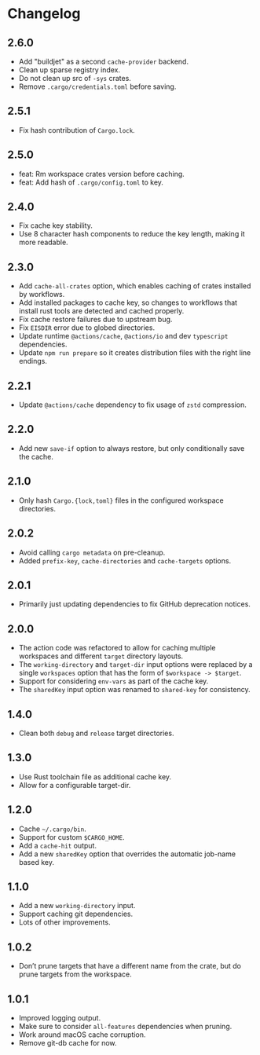 # Changelog

## 2.6.0

- Add "buildjet" as a second `cache-provider` backend.
- Clean up sparse registry index.
- Do not clean up src of `-sys` crates.
- Remove `.cargo/credentials.toml` before saving.

## 2.5.1

- Fix hash contribution of `Cargo.lock`.

## 2.5.0

- feat: Rm workspace crates version before caching.
- feat: Add hash of `.cargo/config.toml` to key.

## 2.4.0

- Fix cache key stability.
- Use 8 character hash components to reduce the key length, making it more readable.

## 2.3.0

- Add `cache-all-crates` option, which enables caching of crates installed by workflows.
- Add installed packages to cache key, so changes to workflows that install rust tools are detected and cached properly.
- Fix cache restore failures due to upstream bug.
- Fix `EISDIR` error due to globed directories.
- Update runtime `@actions/cache`, `@actions/io` and dev `typescript` dependencies.
- Update `npm run prepare` so it creates distribution files with the right line endings.

## 2.2.1

- Update `@actions/cache` dependency to fix usage of `zstd` compression.

## 2.2.0

- Add new `save-if` option to always restore, but only conditionally save the cache.

## 2.1.0

- Only hash `Cargo.{lock,toml}` files in the configured workspace directories.

## 2.0.2

- Avoid calling `cargo metadata` on pre-cleanup.
- Added `prefix-key`, `cache-directories` and `cache-targets` options.

## 2.0.1

- Primarily just updating dependencies to fix GitHub deprecation notices.

## 2.0.0

- The action code was refactored to allow for caching multiple workspaces and
  different `target` directory layouts.
- The `working-directory` and `target-dir` input options were replaced by a
  single `workspaces` option that has the form of `$workspace -> $target`.
- Support for considering `env-vars` as part of the cache key.
- The `sharedKey` input option was renamed to `shared-key` for consistency.

## 1.4.0

- Clean both `debug` and `release` target directories.

## 1.3.0

- Use Rust toolchain file as additional cache key.
- Allow for a configurable target-dir.

## 1.2.0

- Cache `~/.cargo/bin`.
- Support for custom `$CARGO_HOME`.
- Add a `cache-hit` output.
- Add a new `sharedKey` option that overrides the automatic job-name based key.

## 1.1.0

- Add a new `working-directory` input.
- Support caching git dependencies.
- Lots of other improvements.

## 1.0.2

- Don’t prune targets that have a different name from the crate, but do prune targets from the workspace.

## 1.0.1

- Improved logging output.
- Make sure to consider `all-features` dependencies when pruning.
- Work around macOS cache corruption.
- Remove git-db cache for now.
